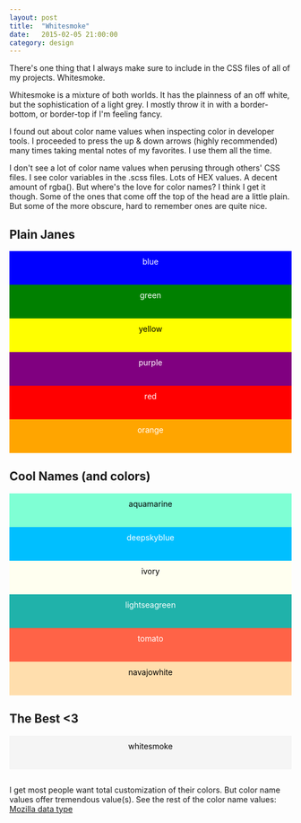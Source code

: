 ```yaml
---
layout: post
title:  "Whitesmoke"
date:   2015-02-05 21:00:00
category: design
---
```


There's one thing that I always make sure to include in the CSS files of all of my projects. Whitesmoke.

Whitesmoke is a mixture of both worlds. It has the plainness of an off white, but the sophistication of a light grey. I mostly throw it in with a border-bottom, or border-top if I'm feeling fancy.

I found out about color name values when inspecting color in developer tools. I proceeded to press the up & down arrows (highly recommended) many times taking mental notes of my favorites. I use them all the time.

I don't see a lot of color name values when perusing through others' CSS files. I see color variables in the .scss files. Lots of HEX values. A decent amount of rgba(). But where's the love for color names? I think I get it though. Some of the ones that come off the top of the head are a little plain. But some of the more obscure, hard to remember ones are quite nice. 


## Plain Janes

<span style="background: blue; height: 50px; width: 100%; display: block; color: white; text-align: center; padding-top: 10px; margin-top: 1em">
blue
</span>
<span style="background: green; height: 50px; width: 100%; display: block; color: white; text-align: center; padding-top: 10px;">
green
</span>
<span style="background: yellow; height: 50px; width: 100%; display: block; color: black; text-align: center; padding-top: 10px;">
yellow
</span>
<span style="background: purple; height: 50px; width: 100%; display: block; color: white; text-align: center; padding-top: 10px;">
purple
</span>
<span style="background: red; height: 50px; width: 100%; display: block; color: white; text-align: center; padding-top: 10px;">
red
</span>
<span style="background: orange; height: 50px; width: 100%; display: block; color: white; text-align: center; padding-top: 10px; margin-bottom: 2em;">
orange
</span>


## Cool Names (and colors)

<span style="background: aquamarine; height: 50px; width: 100%; display: block; color: black; text-align: center; padding-top: 10px; margin-top: 1em">
aquamarine
</span>
<span style="background: deepskyblue; height: 50px; width: 100%; display: block; color: white; text-align: center; padding-top: 10px;">
deepskyblue
</span>
<span style="background: ivory; height: 50px; width: 100%; display: block; color: black; text-align: center; padding-top: 10px;">
ivory
</span>
<span style="background: lightseagreen; height: 50px; width: 100%; display: block; color: white; text-align: center; padding-top: 10px;">
lightseagreen
</span>
<span style="background: tomato; height: 50px; width: 100%; display: block; color: white; text-align: center; padding-top: 10px;">
tomato
</span>
<span style="background: navajowhite; height: 50px; width: 100%; display: block; color: black; text-align: center; padding-top: 10px;margin-bottom: 2em;">
navajowhite
</span>


## The Best <3
<span style="margin: 1em 0 2em 0; background: whitesmoke; height: 50px; width: 100%; display: block; color: black; text-align: center; padding-top: 10px;">
whitesmoke
</span>


I get most people want total customization of their colors. But color name values offer tremendous value(s). See the rest of the color name values: [Mozilla <color> data type](https://developer.mozilla.org/en-US/docs/Web/CSS/color_value) 



